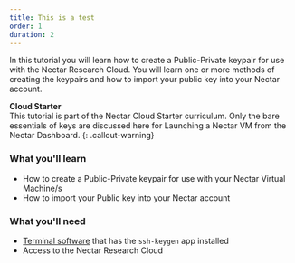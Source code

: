 ```yaml
---
title: This is a test
order: 1
duration: 2
---
```


In this tutorial you will learn how to create a Public-Private keypair for use with the Nectar Research Cloud. You will learn one or more methods of creating the keypairs and how to import your public key into your Nectar account.

**Cloud Starter**<br/>
This tutorial is part of the Nectar Cloud Starter curriculum. Only the bare essentials of keys are discussed here for Launching a Nectar VM from the Nectar Dashboard.
{: .callout-warning}

### What you'll learn

- How to create a Public-Private keypair for use with your Nectar Virtual Machine/s
- How to import your Public key into your Nectar account

### What you'll need

- [Terminal software](https://support.ehelp.edu.au/support/solutions/articles/6000223964-terminal-software) that has the `ssh-keygen` app installed
- Access to the Nectar Research Cloud